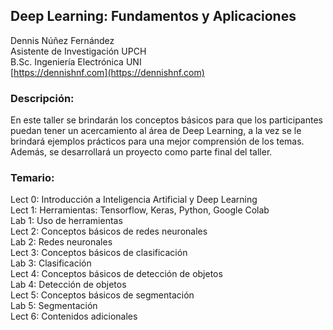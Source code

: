 
## Deep Learning: Fundamentos y Aplicaciones ##


Dennis Núñez Fernández  
Asistente de Investigación UPCH  
B.Sc. Ingeniería Electrónica UNI  
[https://dennishnf.com](https://dennishnf.com) 


### Descripción: ###

En este taller se brindarán los conceptos básicos para que los participantes puedan tener un acercamiento al área de Deep Learning, a la vez se le brindará ejemplos prácticos para una mejor comprensión de los temas. Además, se desarrollará un proyecto como parte final del taller.


### Temario: ###

Lect 0: Introducción a Inteligencia Artificial y Deep Learning  
Lect 1: Herramientas: Tensorflow, Keras, Python, Google Colab  
Lab 1: Uso de herramientas  
Lect 2: Conceptos básicos de redes neuronales  
Lab 2: Redes neuronales  
Lect 3: Conceptos básicos de clasificación  
Lab 3: Clasificación  
Lect 4: Conceptos básicos de detección de objetos  
Lab 4: Detección de objetos  
Lect 5: Conceptos básicos de segmentación  
Lab 5: Segmentación  
Lect 6: Contenidos adicionales  
